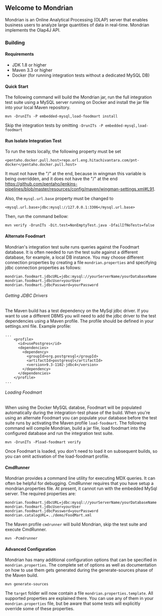 ## Welcome to Mondrian
Mondrian is an Online Analytical Processing (OLAP) server that enables business users to analyze large quantities of data in real-time.  Mondrian implements the Olap4J API.
### Building
#### Requirements
* JDK 1.8 or higher
* Maven 3.3 or higher
* Docker (for running integration tests without a dedicated MySQL DB)

#### Quick Start
The following command will build the Mondrian jar, run the full integration test suite using a MySQL server running on Docker and install the jar file into your local Maven repository.
```
mvn -DrunITs -P embedded-mysql,load-foodmart install
```
Skip the integration tests by omitting `-DrunITs -P embedded-mysql,load-foodmart`

#### Run Isolate Integration Test
To run the tests locally, the following property must be set
```
<pentaho.docker.pull.host>repo.orl.eng.hitachivantara.com/pnt-docker</pentaho.docker.pull.host>
```
It must not have the "/" at the end, because in wingman this variable is being overridden, and it does not have the "/" at the end https://github.com/pentaho/jenkins-pipelines/blob/master/resources/config/maven/wingman-settings.xml#L91.

Also, the `mysql.url.base` property must be changed to
```
<mysql.url.base>jdbc:mysql://127.0.0.1:3306</mysql.url.base>
```

Then, run the command bellow:

```
mvn verify -DrunITs -Dit.test=NonEmptyTest.java -DfailIfNoTests=false
```

#### Alternate Foodmart
Mondrian's integration test suite runs queries against the Foodmart database.  It is often needed to run the test suite against a different database, for example, a local DB instance.  You may choose different connection properties by creating a file `mondrian.properties` and specifying jdbc connection properties as follows:
```
mondrian.foodmart.jdbcURL=jdbc:mysql://yourServerName/yourDatabaseName
mondrian.foodmart.jdbcUser=yourUser
mondrian.foodmart.jdbcPassword=yourPassword
```
###### Getting JDBC Drivers
The Maven build has a test dependency on the MySql jdbc driver.  If you want to use a different DBMS you will need to add the jdbc driver to the test dependencies using a Maven profile.  The profile should be defined in your settings.xml file.  Example profile:
```
...
    <profile>
      <id>usePostgres</id>
      <dependencies>
        <dependency>
          <groupId>org.postgresql</groupId>
          <artifactId>postgresql</artifactId>
          <version>9.3-1102-jdbc4</version>
        </dependency>
      </dependencies>
    </profile>
...
```
    
###### Loading Foodmart
When using the Docker MySQL databse, Foodmart will be populated automatically during the integration-test phase of the build.  When you're using an alternate Foodmart you can populate your database before the test suite runs by activating the Maven profile `load-foodmart`.  The following command will compile Mondrian, build a jar file, load foodmart into the configured database and run the integration test suite.
```
mvn -DrunITs -Pload-foodmart verify 
```
Once Foodmart is loaded, you don't need to load it on subsequent builds, so you can omit activation of the load-foodmart profile.

#### CmdRunner
Mondrian provides a command line utility for executing MDX queries.  It can often be helpful for debugging.  CmdRunner requires that you have setup a mondrian.properties file.  At present, it cannot run with the embedded MySql server.  The required properties are:
```
mondrian.foodmart.jdbcURL=jdbc:mysql://yourServerName/yourDatabaseName
mondrian.foodmart.jdbcUser=yourUser
mondrian.foodmart.jdbcPassword=yourPassword
mondrian.catalogURL=../demo/FoodMart.xml
```
The Maven profile `cmdrunner` will build Mondrian, skip the test suite and execute CmdRunner.
```
mvn -Pcmdrunner
```
#### Advanced Configuration
Mondrian has many additional configuration options that can be specified in `mondrian.properties`.  The complete set of options as well as documentation on how to use them gets generated during the generate-sources phase of the Maven build.
```
mvn generate-sources
```
The `target` folder will now contain a file `mondrian.properties.template`.  All supported properties are explained there.  You can use any of them in your `mondrian.properties` file, but be aware that some tests will explicitly override some of these properties.
